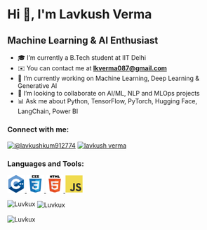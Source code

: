 <h1
   align="left">Hi 👋, I'm Lavkush Verma
</h1>
<h2 align="left">      Machine Learning & AI Enthusiast    </h2>

- 🎓 I’m currently a B.Tech student at IIT Delhi
- ✉️  You can contact me at **lkverma087@gmail.com**
- 🤖 I’m currently working on Machine Learning, Deep Learning & Generative AI
- 🤝 I’m looking to collaborate on AI/ML, NLP and MLOps projects
- 📊 Ask me about Python, TensorFlow, PyTorch, Hugging Face, LangChain, Power BI

<h3 align="left">Connect with me:</h3>
<p align="left">
<a href="https://twitter.com/@lavkushkum912774" target="blank"><img align="center" src="https://raw.githubusercontent.com/rahuldkjain/github-profile-readme-generator/master/src/images/icons/Social/twitter.svg" alt="@lavkushkum912774" height="30" width="40" /></a>
<a href="https://linkedin.com/in/lavkush verma" target="blank"><img align="center" src="https://raw.githubusercontent.com/rahuldkjain/github-profile-readme-generator/master/src/images/icons/Social/linked-in-alt.svg" alt="lavkush verma" height="30" width="40" /></a>
</p>

<h3 align="left">Languages and Tools:</h3>
<p align="left"> <a href="https://www.w3schools.com/cpp/" target="_blank" rel="noreferrer"> <img src="https://raw.githubusercontent.com/devicons/devicon/master/icons/cplusplus/cplusplus-original.svg" alt="cplusplus" width="40" height="40"/> </a> <a href="https://www.w3schools.com/css/" target="_blank" rel="noreferrer"> <img src="https://raw.githubusercontent.com/devicons/devicon/master/icons/css3/css3-original-wordmark.svg" alt="css3" width="40" height="40"/> </a> <a href="https://www.w3.org/html/" target="_blank" rel="noreferrer"> <img src="https://raw.githubusercontent.com/devicons/devicon/master/icons/html5/html5-original-wordmark.svg" alt="html5" width="40" height="40"/> </a> <a href="https://developer.mozilla.org/en-US/docs/Web/JavaScript" target="_blank" rel="noreferrer"> <img src="https://raw.githubusercontent.com/devicons/devicon/master/icons/javascript/javascript-original.svg" alt="javascript" width="40" height="40"/> </a> </p>

<p><img align="left" src="https://github-readme-stats.vercel.app/api/top-langs?username=Luvkux&show_icons=true&locale=en&layout=compact" alt="Luvkux" /></p>

<p>&nbsp;<img align="center" src="https://github-readme-stats.vercel.app/api?username=Luvkux&show_icons=true&locale=en" alt="Luvkux" /></p>

<p><img align="center" src="https://github-readme-streak-stats.herokuapp.com/?user=Luvkux&" alt="Luvkux" /></p>
